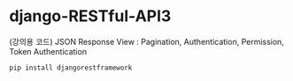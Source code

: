 # django-RESTful-API3
(강의용 코드) JSON Response View : Pagination, Authentication, Permission, Token Authentication

    pip install djangorestframework
